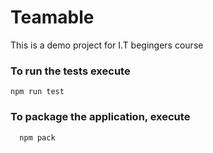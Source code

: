 # Teamable
This is a demo project for I.T begingers course

### To run the tests execute

    npm run test

 ### To package the application, execute

      npm pack   